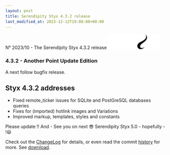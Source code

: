 ```yaml
---
layout: post
title: Serendipity Styx 4.3.2 release
last_modified_at: 2023-12-12T19:08:00+00:00
---
```


N° 2023/10 - The Serendipity Styx 4.3.2 release <img class="php8" src="/i/b/logo_php8_3.svg" alt="php8.3" width="160" height="48">

### 4.3.2 - Another Point Update Edition

A next follow bugfix release.

## Styx 4.3.2 addresses

  - Fixed remote_ticker issues for SQLite and PostGreSQL databases queries
  - Fixes for (imported) hotlink images and Variations
  - Improved markup, templates, styles and constants

Please update !! And - See you on next 😎 Serendipity Styx 5.0 - hopefully - !😃

Check out the [ChangeLog](https://github.com/ophian/styx/blob/4.3.2/docs/NEWS) for details, or even read the commit [history](https://github.com/ophian/styx/commits/4.3.2) for more. See [download](https://github.com/ophian/styx/releases/tag/4.3.2).


